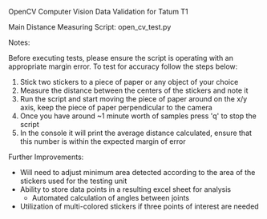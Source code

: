 OpenCV Computer Vision Data Validation for Tatum T1

Main Distance Measuring Script: open_cv_test.py

Notes:

Before executing tests, please ensure the script is operating with an appropriate margin error. To test for accuracy follow the steps below:

1. Stick two stickers to a piece of paper or any object of your choice
2. Measure the distance between the centers of the stickers and note it
3. Run the script and start moving the piece of paper around on the x/y axis, keep the piece of paper perpendicular to the camera
4. Once you have around ~1 minute worth of samples press 'q' to stop the script
5. In the console it will print the average distance calculated, ensure that this number is within the expected margin of error

Further Improvements:
- Will need to adjust minimum area detected according to the area of the stickers used for the testing unit
- Ability to store data points in a resulting excel sheet for analysis
    - Automated calculation of angles between joints
- Utilization of multi-colored stickers if three points of interest are needed